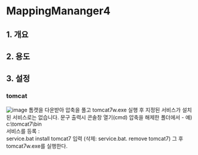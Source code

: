 # MappingMananger4
## 1. 개요
## 2. 용도
## 3. 설정
### tomcat
![image](https://user-images.githubusercontent.com/7609848/129444161-6ff3b92d-a2af-4b5e-9731-47c370877d34.png)
톰캣을 다운받아 압축을 풀고 tomcat7w.exe 실행 후 
지정된 서비스가 설치된 서비스로는 없습니다. 문구 출력시
콘솔창 열기(cmd)
압축을 해제한 폴더에서 - 예) c:\tomcat7\bin  
서비스를 등록 :  
service.bat install tomcat7 입력 
(삭제: service.bat. remove tomcat7)
그 후 tomcat7w.exe를 실행한다. 
